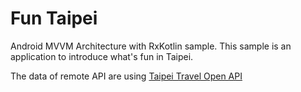 # Fun Taipei

Android MVVM Architecture with RxKotlin sample. This sample is an application to introduce what's fun in Taipei.

The data of remote API are using [Taipei Travel Open API]

[Taipei Travel Open API]: https://www.travel.taipei/open-api/swagger/ui/index "Taipei Travel Open API"
